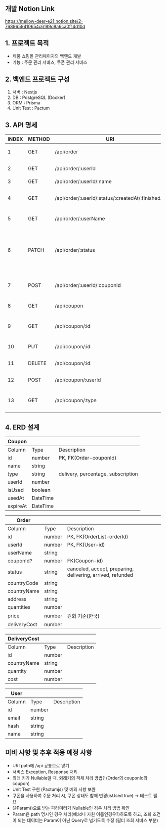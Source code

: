 ## 개발 Notion Link
https://mellow-deer-e21.notion.site/2-7689659410654c6189d8a6ca0f14d10d

## 1. 프로젝트 목적
- 제품 쇼핑몰 관리페이지의 백엔드 개발
- 기능 : 주문 관리 서비스, 쿠폰 관리 서비스

## 2. 백엔드 프로젝트 구성
1) 서버 : Nestjs
2) DB : PostgreSQL (Docker)
3) ORM : Prisma
4) Unit Test : Pactum

## 3. API 명세

| INDEX | METHOD | URI | DESCRIPTION | REMARK |
| --- | --- | --- | --- | --- |
| 1 | GET | /api/order | 제품 주문 내역 열람 (전체) | O |
| 2 | GET | /api/order/:userId | 제품 주문 내역 열람 (사용자) | O |
| 3 | GET | /api/order/:userId/:name | 주문 내역 검색 | O |
| 4 | GET | /api/order/:userId/:status/:createdAt/:finishedAt | 주문상태, 시작일자, 종료일자에 따른 필터 | O |
| 5 | GET | /api/order/:userName | 주문자명으로 검색 | O |
| 6 | PATCH | /api/order/:status | 제품 배송 상태 업데이트, 주문 건에 대하여 발송 처리,  배송중/배송완료 등 수정 | O |
| 7 | POST | /api/order/:userId/:couponId | 구매하기 (쿠폰 사용에 따른 할인, 배송비 적용) | O |
| 8 | GET | /api/coupon | 쿠폰 관리 - 조회 | O |
| 9 | GET | /api/coupon/:id | 쿠폰 관리 - 사용자별 쿠폰 조회 | O |
| 10 | PUT | /api/coupon/:id | 쿠폰 관리 - 쿠폰 내용 변경 | O |
| 11 | DELETE | /api/coupon/:id | 쿠폰 관리 - 쿠폰 삭제 | O |
| 12 | POST | /api/coupon/:userId | 특정 신규 쿠폰 코드 발급 | O |
| 13 | GET | /api/coupon/:type | 쿠폰 타입별 사용 횟수 및 총 할인액 조회 | O |

## 4. ERD 설계

| Coupon |  |  |
| --- | --- | --- |
| Column | Type | Description |
| id | number | PK, FK(Order-couponId) |
| name | string |  |
| type | string | delivery, percentage, subscription |
| userId | number |  |
| isUsed | boolean |  |
| usedAt | DateTime |  |
| expireAt | DateTime |  |

| Order |  |  |
| --- | --- | --- |
| Column | Type | Description |
| id | number | PK, FK(OrderList-orderId) |
| userId | number | PK, FK(User-id) |
| userName | string |  |
| couponId? | number | FK(Coupon-id) |
| status | string | canceled, accept, preparing, delivering, arrived, refunded |
| countryCode | string |  |
| countryName | string |  |
| address | string |  |
| quantities | number |  |
| price | number | 원화 기준(한국) |
| deliveryCost | number |  |

| DeliveryCost |  |  |
| --- | --- | --- |
| Column | Type | Description |
| id | number |  |
| countryName | string |  |
| quantity | number |  |
| cost | number |  |

| User |  |  |
| --- | --- | --- |
| Column | Type | Description |
| id | number |  |
| email | string |  |
| hash | string |  |
| name | string |  |

## 미비 사항 및 추후 적용 예정 사항
- URI path에 /api 공통으로 넣기
- 서비스 Exception, Response 처리
- 외래 키가 Nullable일 때, 외래키의 객체 처리 방법? (Order의 couponId와 coupon)
- Unit Test 구현 (Pactumjs) 및 예외 사항 보완
- 쿠폰을 사용하여 주문 처리 시, 쿠폰 상태도 함께 변경(isUsed true) → 테스트 필요
- @Param()으로 받는 파라미터가 Nullable인 경우 처리 방법 확인
- Param은 path 명시인 경우 처리(예:id나 자원 이름인경우?)하도록 하고, 조회 조건이 되는 데이터는 Param이 아닌 Query로 넘기도록 수정 (필터 조회 서비스 부분)
